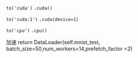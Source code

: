 `to('cuda')` `.cuda()`

`to('cuda:1')` `.cuda(device=1)`

`to('cpu')` `.cpu()`

加速
return DataLoader(self.mnist_test, batch_size=50,num_workers=14,prefetch_factor =2)